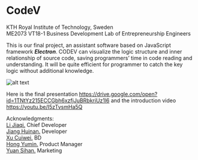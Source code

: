  CodeV
======================================

KTH Royal Institute of Technology, Sweden   
ME2073 VT18-1 Business Development Lab of Entrepreneurship Engineers

This is our final project, an assistant software based on JavaScript framework ***Electron***. CODEV can visualize the logic structure and inner relationship of source code, saving programmers’ time in code reading and understanding. It will be quite efficient for programmer to catch the key logic without additional knowledge.

![alt text](https://raw.githubusercontent.com/PengJiaqiao/CodeV/pjq/Demo.jpg)

Here is the final presentation https://drive.google.com/open?id=1TNtYz215ECCGbh6xzfjJuBRbkriUz1l6 and the introduction video https://youtu.be/I5zTvsmHa5Q

Acknowledgments:   
[Li Jiaqi.](https://github.com/KakiGit) Chief Developer   
[Jiang Huinan.](https://github.com/hj3306) Developer    
[Xu Cuiwei.](https://github.com/catvicky) BD    
[Hong Yumin.](https://github.com/housenever) Product Manager    
[Yuan Sihan.](https://github.com/sihanyuan) Marketing

